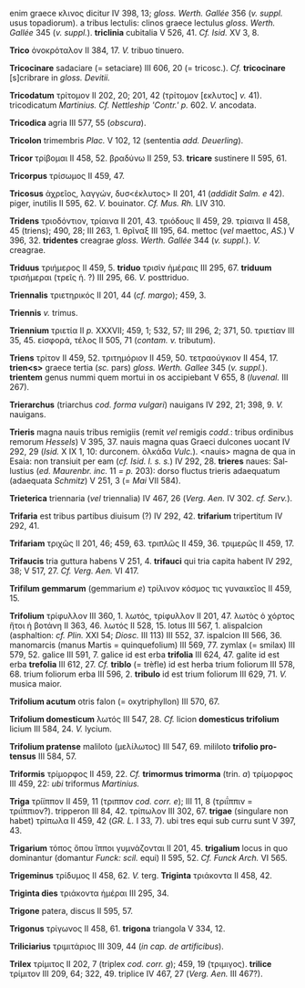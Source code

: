 enim graece κλινος dicitur IV 398, 13; *gloss. Werth. Gallée* 356 (*v.*
*suppl.* usus topadiorum). a tribus lectulis: clinos graece lectulus
*gloss. Werth. Gallée* 345 (*v. suppl.*). **triclinia** cubitalia V
526, 41. *Cf. Isid.* XV 3, 8.

**Trico** ὀνοκρόταλον II 384, 17. *V.* tribuo tinuero.

**Tricocinare** sadaciare (= setaciare) III 606, 20 (= tricosc.). *Cf.*
**tricocinare** [s]cribrare in *gloss. Devitii.*

**Tricodatum** τρίτομον II 202, 20; 201, 42 (τρίτομον [εκλυτος] *v.*
41). tricodicatum *Martinius. Cf. Nettleship 'Contr.' p.* 602. *V.*
ancodata.

**Tricodica** agria III 577, 55 (*obscura*).

**Tricolon** trimembris *Plac.* V 102, 12 (sententia *add. Deuerling*).

**Tricor** τρίβομαι II 458, 52. βραδύνω II 259, 53. **tricare**
sustinere II 595, 61.

**Tricorpus** τρίσωμος II 459, 47.

**Tricosus** ἀχρεῖος, λαγγών, δυσ\<έκλυτος\> II 201, 41 (*addidit Salm.
e* 42). piger, inutilis II 595, 62. *V.* bouinator. *Cf. Mus. Rh.* LIV
310.

**Tridens** τριοδόντιον, τρίαινα II 201, 43. τριόδους II 459, 29.
τρίαινα II 458, 45 (triens); 490, 28; III 263, 1. θρῖναξ III 195, 64.
mettoc (*vel* maettoc, *AS.*) V 396, 32. **tridentes** creagrae *gloss.
Werth. Gallée* 344 (*v. suppl.*). *V.* creagrae.

**Triduus** τριήμερος II 459, 5. **triduo** τρισὶν ἡμέραις III 295, 67.
**triduum** τρισήμεραι (τρεῖς ἡ. ?) III 295, 66. *V.* posttriduo.

**Triennalis** τριετηρικός II 201, 44 (*cf. margo*); 459, 3.

**Triennis** *v.* trimus.

**Triennium** τριετία II *p.* XXXVII; 459, 1; 532, 57; III 296, 2; 371,
50. τριετίαν III 35, 45. εἰσφορά, τέλος II 505, 71 (*contam. v.*
tributum).

**Triens** τρίτον II 459, 52. τριτημόριον II 459, 50. τετραούγκιον II
454, 17. **trien\<s\>** graece tertia (*sc.* pars) *gloss. Werth.
Gallee* 345 (*v. suppl.*). **trientem** genus nummi quem mortui in os
accipiebant V 655, 8 (*luvenal.* III 267).

**Trierarchus** (triarchus *cod. forma vul­gari*) nauigans IV 292, 21;
398, 9. *V.* nauigans.

**Trieris** magna nauis tribus remigiis (remit *vel* remigis *codd.*:
tribus ordinibus remorum *Hessels*) V 395, 37. nauis magna quas Graeci
dulcones uocant IV 292, 29 (*Isid.* X IX 1, 10: durconem. ὁλκάδα
*Vulc.*). \<nauis\> magna de qua in Esaia: non transiuit per eam (*cf.
Isid. l. s. s.*) IV 292, 28. **trieres** naues: Sal­lustius (*ed.
Maurenbr. inc.* 11 *= p.* 203): dorso fluctus trieris adaequatum
(adaequata *Schmitz*) V 251, 3 (= *Mai* VII 584).

**Trieterica** triennaria (*vel* triennalia) IV 467, 26 (*Verg. Aen.*
IV 302. *cf. Serv.*).

**Trifaria** est tribus partibus diuisum (?) IV 292, 42. **trifarium**
tripertitum IV 292, 41.

**Trifariam** τριχῶς II 201, 46; 459, 63. τριπλῶς II 459, 36. τριμερῶς
II 459, 17.

**Trifaucis** tria guttura habens V 251, 4. **trifauci** qui tria capita
habent IV 292, 38; V 517, 27. *Cf. Verg. Aen.* VI 417.

**Trifilum gemmarum** (gemmarium *e*) τρίλινον κόσμος τις γυναικεῖος II
459, 15.

**Trifolium** τρίφυλλον III 360, 1. λωτός, τρίφυλλον II 201, 47. λωτὸς ὁ
χόρτος ἤτοι ἡ βοτάνη II 363, 46. λωτός II 528, 15. lotus III 567, 1.
alispalcion (asphaltion: *cf. Plin.* XXI 54; *Diosc.* III 113) III 552,
37. ispalcion III 566, 36. manomarcis (manus Martis = quinquefolium) III
569, 77. zymlax (= smilax) III 579, 52. galice III 591, 7. galice id est
erba **trifolia** III 624, 47. galite id est erba **trefolia** III 612,
27. *Cf.* **triblo** (= trèfle) id est herba trium foliorum III 578, 68.
trium foliorum erba III 596, 2. **tribulo** id est trium foliorum III
629, 71. *V.* musica maior.

**Trifolium acutum** otris falon (= oxytriphyllon) III 570, 67.

**Trifolium domesticum** λωτός III 547, 28. *Cf.* licion **domesticus
trifolium** licium III 584, 24. *V.* lycium.

**Trifolium pratense** maliloto (μελίλωτος) III 547, 69. mililoto
**trifolio pro­tensus** III 584, 57.

**Triformis** τρίμορφος II 459, 22. *Cf.* **trimormus trimorma** (trin.
*a*) τρίμορφος III 459, 22: *ubi* triformus *Martinius.*

**Triga** τρίϊππον II 459, 11 (τριππον *cod. corr. e*); III 11, 8
(τριΐππιν = τριΐππιον?). tripperon III 84, 42. τρίπωλον III 302, 67.
**trigae** (singulare non habet) τρίπωλα II 459, 42 (*GR. L.* I 33, 7).
ubi tres equi sub curru sunt V 397, 43.

**Trigarium** τόπος ὅπου ἵπποι γυμνάζονται II 201, 45. **trigalium**
locus in quo dominantur (domantur *Funck: scil.* equi) II 595, 52. *Cf.
Funck Arch.* VI 565.

**Trigeminus** τρίδυμος II 458, 62. *V.* terg. **Triginta** τριάκοντα
II 458, 42.

**Triginta dies** τριάκοντα ἡμέραι III 295, 34.

**Trigone** patera, discus II 595, 57.

**Trigonus** τρίγωνος II 458, 61. **tri­gona** triangola V 334, 12.

**Triliciarius** τριμιτάριος III 309, 44 (*in cap. de artificibus*).

**Trilex** τρίμιτος II 202, 7 (triplex *cod. corr. g*); 459, 19
(τριμιγος). **trilice** τρίμιτον III 209, 64; 322, 49. triplice IV 467,
27 (*Verg. Aen.* III 467?).
